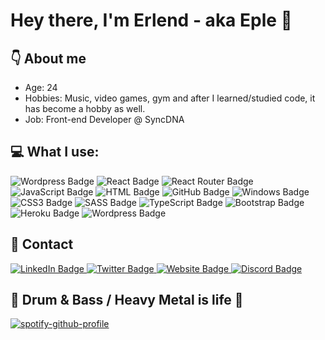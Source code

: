 # Hey there, I'm Erlend - aka Eple 👋

## :point_down: About me
- Age: 24
- Hobbies: Music, video games, gym and after I learned/studied code, it has become a hobby as well.
- Job: Front-end Developer @ SyncDNA

## :computer: What I use: 
<div id="badges">
    <img src="https://img.shields.io/badge/Visual_Studio_Code-0078D4?style=for-the-badge&logo=visual%20studio%20code&logoColor=white" alt="Wordpress Badge"/>
    <img src="https://img.shields.io/badge/React-20232A?style=for-the-badge&logo=react&logoColor=61DAFB" alt="React Badge"/>
    <img src="https://img.shields.io/badge/React_Router-CA4245?style=for-the-badge&logo=react-router&logoColor=white" alt="React Router Badge"/>
    <img src="https://img.shields.io/badge/JavaScript-F7DF1E?style=for-the-badge&logo=javascript&logoColor=black" alt="JavaScript Badge"/>
    <img src="https://img.shields.io/badge/HTML5-E34F26?style=for-the-badge&logo=html5&logoColor=white" alt="HTML Badge"/>
    <img src="https://img.shields.io/badge/GitHub-100000?style=for-the-badge&logo=github&logoColor=white" alt="GitHub Badge"/>
    <img src="https://img.shields.io/badge/Windows-0078D6?style=for-the-badge&logo=windows&logoColor=white" alt="Windows Badge"/>
    <img src="https://img.shields.io/badge/CSS3-1572B6?style=for-the-badge&logo=css3&logoColor=white" alt="CSS3 Badge"/>
    <img src="https://img.shields.io/badge/Sass-CC6699?style=for-the-badge&logo=sass&logoColor=white" alt="SASS Badge"/>
    <img src="https://img.shields.io/badge/TypeScript-007ACC?style=for-the-badge&logo=typescript&logoColor=white" alt="TypeScript Badge"/>
    <img src="https://img.shields.io/badge/Bootstrap-563D7C?style=for-the-badge&logo=bootstrap&logoColor=white" alt="Bootstrap Badge"/>
    <img src="https://img.shields.io/badge/Heroku-430098?style=for-the-badge&logo=heroku&logoColor=white" alt="Heroku Badge"/>
    <img src="https://img.shields.io/badge/Wordpress-21759B?style=for-the-badge&logo=wordpress&logoColor=white" alt="Wordpress Badge"/>
</div>

## :calling: Contact
<div>
<a href="https://www.linkedin.com/in/erlend-s-2206ab159/">
<img src="https://img.shields.io/badge/LinkedIn-0077B5?style=for-the-badge&logo=linkedin&logoColor=white" alt="LinkedIn Badge"/>
</a>
<a href="https://www.twitter.com/noteple">
<img src="https://img.shields.io/badge/Twitter-1DA1F2?style=for-the-badge&logo=twitter&logoColor=white" alt="Twitter Badge"/>
</a>
<a href="https://www.epledev.netlify.app">
<img src="https://img.shields.io/badge/website-000000?style=for-the-badge&logo=About.me&logoColor=white" alt="Website Badge"/>
</a>
<a href="https://discord.com/users/195228341970796544">
<img src="https://img.shields.io/badge/Discord-7289DA?style=for-the-badge&logo=discord&logoColor=white" alt="Discord Badge"/>
</a>
</div>

## 🎵 Drum & Bass / Heavy Metal is life 🎵

[![spotify-github-profile](https://spotify-github-profile.vercel.app/api/view?uid=1137424632&cover_image=true&theme=default&show_offline=false&background_color=121212&interchange=false)](https://nowplayi.ng/playing.php)

